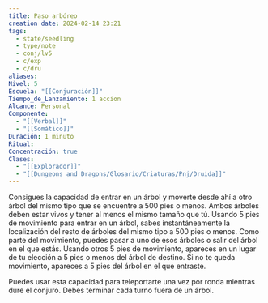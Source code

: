 ```yaml
---
title: Paso arbóreo
creation date: 2024-02-14 23:21
tags:
  - state/seedling
  - type/note
  - conj/lv5
  - c/exp
  - c/dru
aliases: 
Nivel: 5
Escuela: "[[Conjuración]]"
Tiempo_de_Lanzamiento: 1 accion
Alcance: Personal
Componente:
  - "[[Verbal]]"
  - "[[Somático]]"
Duración: 1 minuto
Ritual: 
Concentración: true
Clases:
  - "[[Explorador]]"
  - "[[Dungeons and Dragons/Glosario/Criaturas/Pnj/Druida]]"
---
```

Consigues la capacidad de entrar en un árbol y moverte desde ahí a otro árbol del mismo tipo que se encuentre a 500 pies o menos. Ambos árboles deben estar vivos y tener al menos el mismo tamaño que tú. Usando 5 pies de movimiento para entrar en un árbol, sabes instantáneamente la localización del resto de árboles del mismo tipo a 500 pies o menos. Como parte del movimiento, puedes pasar a uno de esos árboles o salir del árbol en el que estás. Usando otros 5 pies de movimiento, apareces en un lugar de tu elección a 5 pies o menos del árbol de destino. Si no te queda movimiento, apareces a 5 pies del árbol en el que entraste.

Puedes usar esta capacidad para teleportarte una vez por ronda mientras dure el conjuro. Debes terminar cada turno fuera de un árbol.